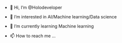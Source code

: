 - 👋 Hi, I’m @Holodeveloper
- 👀 I’m interested in AI/Machine learning/Data science
- 🌱 I’m currently learning Machine learning 

- 📫 How to reach me ...

<!---
Holodeveloper/Holodeveloper is a ✨ special ✨ repository because its `README.md` (this file) appears on your GitHub profile.
You can click the Preview link to take a look at your changes.
--->
